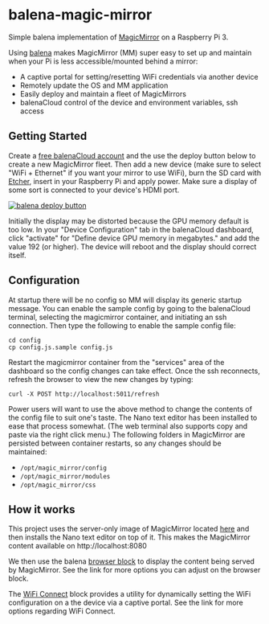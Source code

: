 # balena-magic-mirror
Simple balena implementation of [MagicMirror](https://magicmirror.builders/) on a Raspberry Pi 3.

Using [balena](https://www.balena.io/) makes MagicMirror (MM) super easy to set up and maintain when your Pi is less accessible/mounted behind a mirror:
- A captive portal for setting/resetting WiFi credentials via another device
- Remotely update the OS and MM application
- Easily deploy and maintain a fleet of MagicMirrors
- balenaCloud control of the device and environment variables, ssh access

## Getting Started
Create a [free balenaCloud account](https://dashboard.balena-cloud.com/signup?) and the use the deploy button below to create a new MagicMirror fleet. Then add a new device (make sure to select "WiFi + Ethernet" if you want your mirror to use WiFi), burn the SD card with [Etcher](https://www.balena.io/etcher/), insert in your Raspberry Pi and apply power. Make sure a display of some sort is connected to your device's HDMI port.

[![balena deploy button](https://www.balena.io/deploy.svg)](https://dashboard.balena-cloud.com/deploy?repoUrl=https://github.com/Happi-Home/balena-magic-mirror)

Initially the display may be distorted because the GPU memory default is too low. In your "Device Configuration" tab in the balenaCloud dashboard, click "activate" for "Define device GPU memory in megabytes." and add the value 192 (or higher). The device will reboot and the display should correct itself.

## Configuration
At startup there will be no config so MM will display its generic startup message. You can enable the sample config by going to the balenaCloud terminal, selecting the magicmirror container, and initiating an ssh connection. Then type the following to enable the sample config file:
```
cd config
cp config.js.sample config.js
```
Restart the magicmirror container from the "services" area of the dashboard so the config changes can take effect.
Once the ssh reconnects, refresh the browser to view the new changes by typing:
```
curl -X POST http://localhost:5011/refresh
```

Power users will want to use the above method to change the contents of the config file to suit one's taste. The Nano text editor has been installed to ease that process somewhat. (The web terminal also supports copy and paste via the right click menu.) The following folders in MagicMirror are persisted between container restarts, so any changes should be maintained:
- `/opt/magic_mirror/config`
- `/opt/magic_mirror/modules`
- `/opt/magic_mirror/css`

## How it works
This project uses the server-only image of MagicMirror located [here](https://hub.docker.com/r/bastilimbach/docker-magicmirror/) and then installs the Nano text editor on top of it. This makes the MagicMirror content available on http://localhost:8080

We then use the balena [browser block](https://github.com/balenablocks/browser) to display the content being served by MagicMirror. See the link for more options you can adjust on the browser block.

The [WiFi Connect](https://github.com/balenablocks/wifi-connect) block provides a utility for dynamically setting the WiFi configuration on a the device via a captive portal. See the link for more options regarding WiFi Connect.

